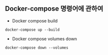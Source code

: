 ## Docker-compose 명령어에 관하여
  - Docker compose build
  ```shell
  docker-compose up --build
  ```
  - Docker compose volumes down
  ```shell
  docker-compose down --volumes
  ```
